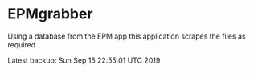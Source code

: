 # EPMgrabber
Using a database from the EPM app this application scrapes the files as required


Latest backup: Sun Sep 15 22:55:01 UTC 2019

